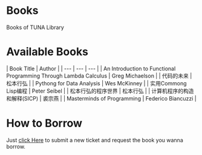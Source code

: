 # Books
Books of TUNA Library

# Available Books

| Book Title   | Author | 
| --- | --- | --- |
| An Introduction to Functional Programming Through Lambda Calculus | Greg Michaelson |
| 代码的未来 | 松本行弘 | 
| Pythong for Data Analysis | Wes McKinney |
| 实用Commong Lisp编程 | Peter Seibel |
| 松本行弘的程序世界 | 松本行弘 |
| 计算机程序的构造和解释(SICP) | 裘宗燕 |
| Masterminds of Programming | Federico Biancuzzi |

# How to Borrow

Just [click Here](https://github.com/tuna/Books/issues/new) to submit a new ticket and request the book you wanna borrow.

